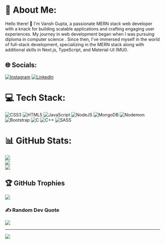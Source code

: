 # 💫 About Me:
Hello there! 👋 I'm Vansh Gupta, a passionate MERN stack web developer with a knack for building scalable applications and crafting engaging user experiences. My journey in web development began when I was pursuing diploma in computer science . Since then, I've immersed myself in the world of full-stack development, specializing in the MERN stack along with additional skills in Next.js, TypeScript, and Material-UI (MUI).


## 🌐 Socials:
[![Instagram](https://img.shields.io/badge/Instagram-%23E4405F.svg?logo=Instagram&logoColor=white)](https://instagram.com/the.vansh.gupta) [![LinkedIn](https://img.shields.io/badge/LinkedIn-%230077B5.svg?logo=linkedin&logoColor=white)](https://linkedin.com/in/vansh-gupta-886b74243) 

# 💻 Tech Stack:
![CSS3](https://img.shields.io/badge/css3-%231572B6.svg?style=for-the-badge&logo=css3&logoColor=white) ![HTML5](https://img.shields.io/badge/html5-%23E34F26.svg?style=for-the-badge&logo=html5&logoColor=white) ![JavaScript](https://img.shields.io/badge/javascript-%23323330.svg?style=for-the-badge&logo=javascript&logoColor=%23F7DF1E) ![NodeJS](https://img.shields.io/badge/node.js-6DA55F?style=for-the-badge&logo=node.js&logoColor=white) ![MongoDB](https://img.shields.io/badge/MongoDB-%234ea94b.svg?style=for-the-badge&logo=mongodb&logoColor=white) ![Nodemon](https://img.shields.io/badge/NODEMON-%23323330.svg?style=for-the-badge&logo=nodemon&logoColor=%BBDEAD) ![Bootstrap](https://img.shields.io/badge/bootstrap-%238511FA.svg?style=for-the-badge&logo=bootstrap&logoColor=white) ![C](https://img.shields.io/badge/c-%2300599C.svg?style=for-the-badge&logo=c&logoColor=white) ![C++](https://img.shields.io/badge/c++-%2300599C.svg?style=for-the-badge&logo=c%2B%2B&logoColor=white) ![SASS](https://img.shields.io/badge/SASS-hotpink.svg?style=for-the-badge&logo=SASS&logoColor=white)
# 📊 GitHub Stats:
![](https://github-readme-stats.vercel.app/api?username=VanshGupta09&theme=dark&hide_border=false&include_all_commits=false&count_private=false)<br/>
![](https://github-readme-streak-stats.herokuapp.com/?user=VanshGupta09&theme=dark&hide_border=false)<br/>
![](https://github-readme-stats.vercel.app/api/top-langs/?username=VanshGupta09&theme=dark&hide_border=false&include_all_commits=false&count_private=false&layout=compact)

## 🏆 GitHub Trophies
![](https://github-profile-trophy.vercel.app/?username=VanshGupta09&theme=radical&no-frame=false&no-bg=true&margin-w=4)

### ✍️ Random Dev Quote
![](https://quotes-github-readme.vercel.app/api?type=horizontal&theme=radical)

---
[![](https://visitcount.itsvg.in/api?id=VanshGupta09&icon=0&color=0)](https://visitcount.itsvg.in)
